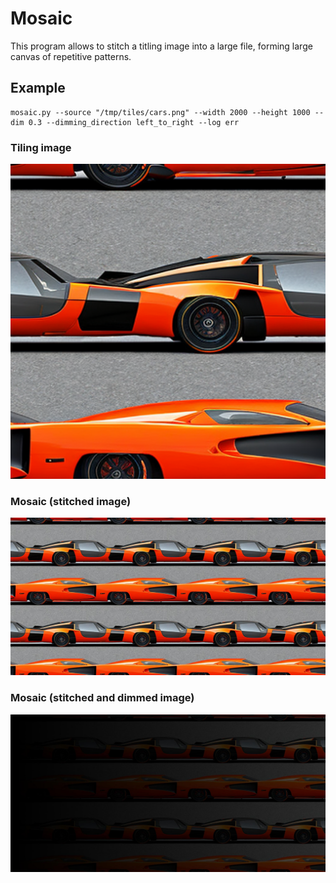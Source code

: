 # Mosaic

This program allows to stitch a titling image into a large file, forming large canvas of repetitive patterns.

## Example

```shell
mosaic.py --source "/tmp/tiles/cars.png" --width 2000 --height 1000 --dim 0.3 --dimming_direction left_to_right --log err
```

### Tiling image

![](assets/cars.png)

### Mosaic (stitched image)

![](assets/cars_mosaic_2000_1000.jpeg)

### Mosaic (stitched and dimmed image)

![](assets/cars_mosaic_2000_1000_dimmed_DimmingDirection.LEFT_TO_RIGHT_0.3.jpeg)